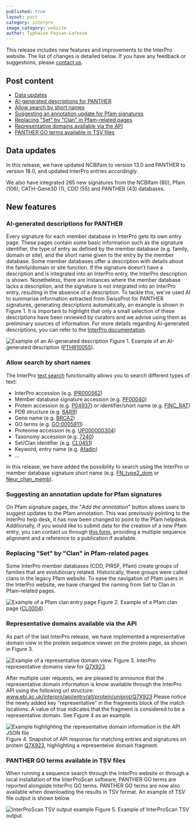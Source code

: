 ```yaml
---
published: true
layout: post
category: interpro
image_category: website
author: Typhaine Paysan-Lafosse
---
```

This release includes new features and improvements to the InterPro website. The list of changes is detailed below. If you have any feedback or suggestions, please [contact us](https://www.ebi.ac.uk/support/interpro).

## Post content
- [Data updates](#data-updates)
- [AI-generated descriptions for PANTHER](#ai-generated-descriptions-for-panther)
- [Allow search by short names](#allow-search-by-short-names)
- [Suggesting an annotation update for Pfam signatures](#suggesting-an-annotation-update-for-pfam-signatures)
- [Replacing "Set" by "Clan" in Pfam-related pages](#replacing-"set"-by-"clan"-in-pfam-related-pages)
- [Representative domains available via the API](#representative-domains-available-via-the-api)
- [PANTHER GO terms available in TSV files](#panther-go-terms-available-in-tsv-files)

## Data updates
In this release, we have updated NCBIfam to version 13.0 and PANTHER to version 18.0, and updated InterPro entries accordingly.

We also have integrated 285 new signatures from the NCBIfam (80), Pfam (106), CATH-Gene3D (1), CDD (55) and PANTHER (43) databases.

## New features
### AI-generated descriptions for PANTHER
Every signature for each member database in InterPro gets its own entry page. These pages contain some basic information such as the signature identifier, the type of entry as defined by the member database (e.g. family, domain or site), and the short name given to the entry by the member database. Some member databases offer a description with details about the family/domain or site function. If the signature doesn’t have a description and is integrated into an InterPro entry, the InterPro description is shown. Nonetheless, there are instances where the member database lacks a description, and the signature is not integrated into an InterPro entry, resulting in the absence of a description. To tackle this, we've used AI to summarise information extracted from SwissProt for PANTHER signatures, generating descriptions automatically, an example is shown in Figure 1. It is important to highlight that only a small selection of these descriptions have been reviewed by curators and we advise using them as preliminary sources of information. For more details regarding AI-generated descriptions, you can refer to the [InterPro documentation](https://interpro-documentation.readthedocs.io/en/latest/llm_descriptions.html).

![Example of an AI-generated description]({{site.baseurl}}/assets/media/images/posts/interpro_97_ai_description.png)
Figure 1. Example of an AI-generated description ([PTHR10055](https://www.ebi.ac.uk/interpro/entry/unintegrated/panther/PTHR10055/)).

### Allow search by short names
The InterPro [text search](https://www.ebi.ac.uk/interpro/search/text) functionality allows you to search different types of text:
- InterPro accession (e.g. [IPR000562](https://www.ebi.ac.uk/interpro/search/text/IPR000562/?page=1#table))
- Member database signature accession (e.g. [PF00040](https://www.ebi.ac.uk/interpro/search/text/PF00040/?page=1#table))
- Protein accession (e.g. [P04937](https://www.ebi.ac.uk/interpro/search/text/P04937/?page=1#table)) or identifier/short name (e.g. [FINC_RAT](https://www.ebi.ac.uk/interpro/search/text/FINC_RAT/?page=1#table))
- PDB structure (e.g. [6AR9](https://www.ebi.ac.uk/interpro/search/text/6AR9/?page=1#table))
- Gene name (e.g. [BRCA2](https://www.ebi.ac.uk/interpro/search/text/BRCA2/?page=1#table))
- GO terms (e.g. [GO:0005911](https://www.ebi.ac.uk/interpro/search/text/GO:0005911/?page=1#table))
- Proteome accession (e.g. [UP000000304](https://www.ebi.ac.uk/interpro/search/text/UP000000304/?page=1#table))
- Taxonomy accession (e.g. [7240](https://www.ebi.ac.uk/interpro/search/text/7240/?page=1#table))
- Set/Clan identifier (e.g. [CL0451](https://www.ebi.ac.uk/interpro/search/text/CL0451/?page=1#table))
- Keyword, entry name (e.g. [Afadin](https://www.ebi.ac.uk/interpro/search/text/Afadin/?page=1#table))
- …

In this release, we have added the possibility to search using the InterPro or member database signature short name (e.g. [FN_type2_dom](https://www.ebi.ac.uk/interpro/search/text/FN_type2_dom/?page=1#table) or [Neur_chan_memb](https://www.ebi.ac.uk/interpro/search/text/Neur_chan_memb/?page=1#table)).

### Suggesting an annotation update for Pfam signatures
On Pfam signature pages, the "*Add the annotation*" button allows users to suggest updates to the Pfam annotation. This was previously pointing to the InterPro help desk, it has now been changed to point to the Pfam helpdesk.
Additionally, if you would like to submit data for the creation of a new Pfam entry, you can contact us through [this form](https://www.ebi.ac.uk/about/contact/support/pfam), providing a multiple sequence alignment and a reference to a publication if available.

### Replacing "Set" by "Clan" in Pfam-related pages
Some InterPro member databases (CDD, PIRSF, Pfam) create groups of families that are evolutionary related. Historically, these groups were called clans in the legacy Pfam website. To ease the navigation of Pfam users in the InterPro website, we have changed the naming from Set to Clan in Pfam-related pages.

![Example of a Pfam clan entry page]({{site.baseurl}}/assets/media/images/posts/interpro_97_pfam_clan.png)
Figure 2. Example of a Pfam clan page ([CL0004](https://www.ebi.ac.uk/interpro/set/pfam/CL0004/entry/pfam/#table)).

### Representative domains available via the API
As part of the last InterPro release, we have implemented a representative domain view in the protein sequence viewer on the protein page, as shown in Figure 3. 

![Example of a representative domain view.]({{site.baseurl}}/assets/media/images/posts/interpro_97_representative.png)
Figure 3. InterPro representative domains view for [Q7X923](https://www.ebi.ac.uk/interpro/protein/UniProt/Q7X923/).

After multiple user requests, we are pleased to announce that the representative domain information is know available through the InterPro API using the following url structure: www.ebi.ac.uk/interpro/api/entry/all/protein/uniprot/Q7X923
Please notice the newly added key "representative" in the fragments block of the match locations. A value of true indicates that the fragment is considered to be a representative domain. See Figure 4 as an example.

![Example highlighting the representative domain information in the API JSON file]({{site.baseurl}}/assets/media/images/posts/interpro_97_api.png)
Figure 4. Snapshot of API response for matching entries and signatures on protein [Q7X923](https://www.ebi.ac.uk/interpro/api/entry/all/protein/uniprot/Q7X923), highlighting a representeive domain fragment.

### PANTHER GO terms available in TSV files
When running a sequence search through the InterPro website or through a local installation of the InterProScan software, PANTHER GO terms are reported alongside InterPro GO terms. PANTHER GO terms are now also available when downloading the results in TSV format. An example of TSV file output is shown below.

![InterProScan TSV output example]({{site.baseurl}}/assets/media/images/posts/interpro_97_tsv_example.png)
Figure 5. Example of InterProScan TSV output.
